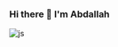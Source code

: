 ### Hi there 👋 I'm Abdallah 
![js](https://user-images.githubusercontent.com/90200082/146806851-574f04d0-074f-4f51-9553-d44575f7c9d8.gif)

<!--
**AbdallahMarei/AbdallahMarei** is a ✨ _special_ ✨ repository because its `README.md` (this file) appears on your GitHub profile.

Here are some ideas to get you started:

- 🔭 I’m currently working on ...
- 🌱 I’m currently learning ...
- 👯 I’m looking to collaborate on ...
- 🤔 I’m looking for help with ...
- 💬 Ask me about ...
- 📫 How to reach me: ...
- 😄 Pronouns: ...
- ⚡ Fun fact: ...
-->
